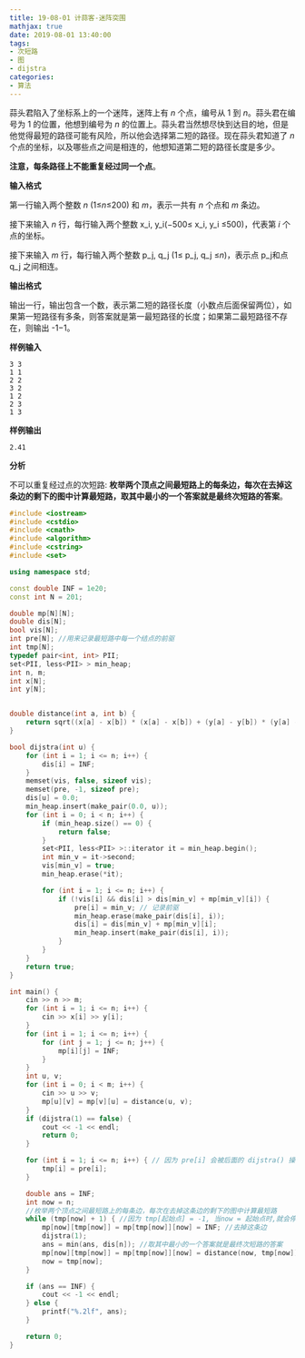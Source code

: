 ```yaml
---
title: 19-08-01 计蒜客-迷阵突围
mathjax: true
date: 2019-08-01 13:40:00
tags:
- 次短路
- 图
- dijstra
categories:
- 算法
---
```


蒜头君陷入了坐标系上的一个迷阵，迷阵上有 *n* 个点，编号从 1 到 *n*。蒜头君在编号为 1 的位置，他想到编号为 *n* 的位置上。蒜头君当然想尽快到达目的地，但是他觉得最短的路径可能有风险，所以他会选择第二短的路径。现在蒜头君知道了 *n* 个点的坐标，以及哪些点之间是相连的，他想知道第二短的路径长度是多少。

**注意，每条路径上不能重复经过同一个点**。

<!--more-->

**输入格式**

第一行输入两个整数 *n* (1≤*n*≤200) 和 *m*，表示一共有 *n* 个点和 *m* 条边。

接下来输入 *n* 行，每行输入两个整数 x_i, y_i(−500≤ x_i, y_i ≤500)，代表第 *i* 个点的坐标。

接下来输入 *m* 行，每行输入两个整数 p_j, q_j (1≤ p_j, q_j ≤*n*)，表示点 p_j和点 q_j 之间相连。

**输出格式**

输出一行，输出包含一个数，表示第二短的路径长度（小数点后面保留两位），如果第一短路径有多条，则答案就是第一最短路径的长度；如果第二最短路径不存在，则输出 -1−1。

**样例输入**

```
3 3
1 1
2 2
3 2
1 2
2 3
1 3
```

**样例输出**

```
2.41
```

**分析**

不可以重复经过点的次短路: **枚举两个顶点之间最短路上的每条边，每次在去掉这条边的剩下的图中计算最短路，取其中最小的一个答案就是最终次短路的答案**。



```c++
#include <iostream>
#include <cstdio>
#include <cmath>
#include <algorithm>
#include <cstring>
#include <set>

using namespace std;

const double INF = 1e20;
const int N = 201;

double mp[N][N];
double dis[N];
bool vis[N];
int pre[N]; //用来记录最短路中每一个结点的前驱
int tmp[N];
typedef pair<int, int> PII;
set<PII, less<PII> > min_heap;
int n, m;
int x[N];
int y[N];


double distance(int a, int b) {
    return sqrt((x[a] - x[b]) * (x[a] - x[b]) + (y[a] - y[b]) * (y[a] - y[b]));
}

bool dijstra(int u) {
    for (int i = 1; i <= n; i++) {
        dis[i] = INF;
    }
    memset(vis, false, sizeof vis);
    memset(pre, -1, sizeof pre);
    dis[u] = 0.0;
    min_heap.insert(make_pair(0.0, u));
    for (int i = 0; i < n; i++) {
        if (min_heap.size() == 0) {
            return false;
        }
        set<PII, less<PII> >::iterator it = min_heap.begin();
        int min_v = it->second;
        vis[min_v] = true;
        min_heap.erase(*it);

        for (int i = 1; i <= n; i++) {
            if (!vis[i] && dis[i] > dis[min_v] + mp[min_v][i]) {
                pre[i] = min_v; // 记录前驱
                min_heap.erase(make_pair(dis[i], i));
                dis[i] = dis[min_v] + mp[min_v][i];
                min_heap.insert(make_pair(dis[i], i));
            }
        }
    }
    return true;
}

int main() {
    cin >> n >> m;
    for (int i = 1; i <= n; i++) {
        cin >> x[i] >> y[i];
    }
    for (int i = 1; i <= n; i++) {
        for (int j = 1; j <= n; j++) {
            mp[i][j] = INF;
        }
    }
    int u, v;
    for (int i = 0; i < m; i++) {
        cin >> u >> v;
        mp[u][v] = mp[v][u] = distance(u, v);
    }
    if (dijstra(1) == false) {
        cout << -1 << endl;
        return 0;
    }

    for (int i = 1; i <= n; i++) { // 因为 pre[i] 会被后面的 dijstra() 操作重新覆盖
        tmp[i] = pre[i];
    }

    double ans = INF;
    int now = n;
    //枚举两个顶点之间最短路上的每条边，每次在去掉这条边的剩下的图中计算最短路
    while (tmp[now] + 1) { //因为 tmp[起始点] = -1, 当now = 起始点时,就会停止循环
        mp[now][tmp[now]] = mp[tmp[now]][now] = INF; //去掉这条边
        dijstra(1);
        ans = min(ans, dis[n]); //取其中最小的一个答案就是最终次短路的答案
        mp[now][tmp[now]] = mp[tmp[now]][now] = distance(now, tmp[now]); //还原这条边,以进行下一个
        now = tmp[now];
    }

    if (ans == INF) {
        cout << -1 << endl;
    } else {
        printf("%.2lf", ans);
    }

    return 0;
}
```

